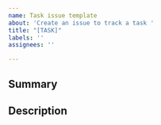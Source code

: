 ```yaml
---
name: Task issue template
about: 'Create an issue to track a task '
title: "[TASK]"
labels: ''
assignees: ''

---
```


## Summary

## Description

